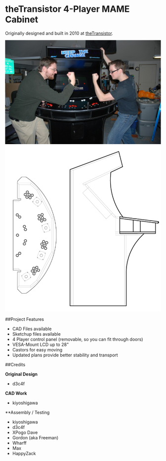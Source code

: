 # theTransistor 4-Player MAME Cabinet
Originally designed and built in 2010 at [theTransistor](http://thetransistor.com/).

![Designed for competition](/images/fight.jpg)
![Early model outlines](/images/mame_design01.png)

##Project Features
- CAD Files available
- Sketchup files available
- 4 Player control panel (removable, so you can fit through doors)
- VESA-Mount LCD up to 28"
- Castors for easy moving
- Updated plans provide better stability and transport

##Credits

**Original Design**
- d3c4f

**CAD Work**
- kiyoshigawa

**Assembly / Testing
- kiyoshigawa
- d3c4f
- XPogo Dave
- Gordon (aka Freeman)
- Wharff
- Max
- HappyZack
